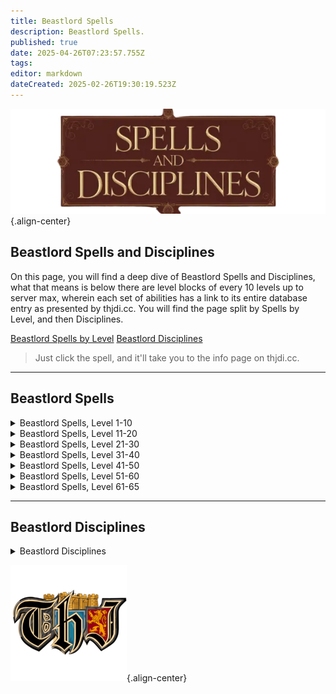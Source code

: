 ```yaml
---
title: Beastlord Spells
description: Beastlord Spells.
published: true
date: 2025-04-26T07:23:57.755Z
tags: 
editor: markdown
dateCreated: 2025-02-26T19:30:19.523Z
---
```


![spellsdisciplines.webp](/classes-and-abilities/spellsdisciplines.webp){.align-center}

## Beastlord Spells and Disciplines


On this page, you will find a deep dive of Beastlord Spells and Disciplines, what that means is below there are level blocks of every 10 levels up to server max, wherein each set of abilities has a link to its entire database entry as presented by thjdi.cc. You will find the page split by Spells by Level, and then Disciplines.

[Beastlord Spells by Level](#Beastlord-spells)
[Beastlord Disciplines](#beastlord-disciplines)

>Just click the spell, and it'll take you to the info page on thjdi.cc.

---

## Beastlord Spells

<details>
	<summary> Beastlord Spells, Level 1-10 </summary>

|Spell Name|Level|
|---|---|
|<a href="https://www.thjdi.cc/spell/16172" target="_blank">Bite of the Asp</a>|1|
|<a href="https://www.thjdi.cc/spell/5011" target="_blank">Salve</a>|1|
|<a href="https://www.thjdi.cc/spell/238" target="_blank">Sense Animals</a>|2|
|<a href="https://www.thjdi.cc/spell/225" target="_blank">Endure Cold</a>|3|
|<a href="https://www.thjdi.cc/spell/213" target="_blank">Cure Disease</a>|4|
|<a href="https://www.thjdi.cc/spell/201" target="_blank">Flash of Light</a>|5|
|<a href="https://www.thjdi.cc/spell/200" target="_blank">Minor Healing</a>|6|
|<a href="https://www.thjdi.cc/spell/267" target="_blank">Inner Fire</a>|7|
|<a href="https://www.thjdi.cc/spell/2612" target="_blank">Spirit of Sharik</a>|8|
|<a href="https://www.thjdi.cc/spell/224" target="_blank">Endure Fire</a>|9|
|<a href="https://www.thjdi.cc/spell/2611" target="_blank">Sharik's Replenishing</a>|9|
|<a href="https://www.thjdi.cc/spell/274" target="_blank">Scale Skin</a>|10|

</details>

<details>
	<summary> Beastlord Spells, Level 11-20 </summary>

|Spell Name|Level|
|---|---|
|<a href="https://www.thjdi.cc/spell/271" target="_blank">Fleeting Fury</a>|11|
|<a href="https://www.thjdi.cc/spell/2619" target="_blank">Yekan's Quickening</a>|11|
|<a href="https://www.thjdi.cc/spell/2068" target="_blank">Blast of Frost</a>|12|
|<a href="https://www.thjdi.cc/spell/203" target="_blank">Cure Poison</a>|13|
|<a href="https://www.thjdi.cc/spell/2635" target="_blank">Spirit of Lightning</a>|13|
|<a href="https://www.thjdi.cc/spell/75" target="_blank">Sicken</a>|14|
|<a href="https://www.thjdi.cc/spell/40" target="_blank">Strengthen</a>|14|
|<a href="https://www.thjdi.cc/spell/2613" target="_blank">Keshuval's Rejuvenation</a>|15|
|<a href="https://www.thjdi.cc/spell/2633" target="_blank">Spirit of Khaliz</a>|15|
|<a href="https://www.thjdi.cc/spell/276" target="_blank">Serpent Sight</a>|16|
|<a href="https://www.thjdi.cc/spell/279" target="_blank">Spirit of Bear</a>|17|
|<a href="https://www.thjdi.cc/spell/211" target="_blank">Summon Drink</a>|17|
|<a href="https://www.thjdi.cc/spell/227" target="_blank">Endure Poison</a>|18|
|<a href="https://www.thjdi.cc/spell/2636" target="_blank">Spirit of the Blizzard</a>|18|
|<a href="https://www.thjdi.cc/spell/277" target="_blank">Tainted Breath</a>|19|
|<a href="https://www.thjdi.cc/spell/3583" target="_blank">Tiny Companion</a>|19|
|<a href="https://www.thjdi.cc/spell/270" target="_blank">Drowsy</a>|20|
|<a href="https://www.thjdi.cc/spell/17" target="_blank">Light Healing</a>|20|

</details>

<details>
	<summary> Beastlord Spells, Level 21-30 </summary>

|Spell Name|Level|
|---|---|
|<a href="https://www.thjdi.cc/spell/2614" target="_blank">Spirit of Keshuval</a>|21|
|<a href="https://www.thjdi.cc/spell/226" target="_blank">Endure Disease</a>|22|
|<a href="https://www.thjdi.cc/spell/345" target="_blank">Shrink</a>|23|
|<a href="https://www.thjdi.cc/spell/278" target="_blank">Spirit of Wolf</a>|24|
|<a href="https://www.thjdi.cc/spell/86" target="_blank">Enduring Breath</a>|25|
|<a href="https://www.thjdi.cc/spell/282" target="_blank">Spirit Strike</a>|26|
|<a href="https://www.thjdi.cc/spell/283" target="_blank">Turtle Skin</a>|26|
|<a href="https://www.thjdi.cc/spell/2615" target="_blank">Herikol's Soothing</a>|27|
|<a href="https://www.thjdi.cc/spell/2637" target="_blank">Spirit of Inferno</a>|28|
|<a href="https://www.thjdi.cc/spell/147" target="_blank">Spirit Strength</a>|28|
|<a href="https://www.thjdi.cc/spell/3690" target="_blank">Bond of the Wild</a>|29|
|<a href="https://www.thjdi.cc/spell/79" target="_blank">Spirit Sight</a>|29|
|<a href="https://www.thjdi.cc/spell/50" target="_blank">Summon Food</a>|29|
|<a href="https://www.thjdi.cc/spell/2616" target="_blank">Spirit of Herikol</a>|30|

</details>

<details>
	<summary> Beastlord Spells, Level 31-40 </summary>

|Spell Name|Level|
|---|---|
|<a href="https://www.thjdi.cc/spell/1285" target="_blank">Summon Companion</a>|31|
|<a href="https://www.thjdi.cc/spell/261" target="_blank">Levitate</a>|32|
|<a href="https://www.thjdi.cc/spell/3568" target="_blank">Ice Spear</a>|33|
|<a href="https://www.thjdi.cc/spell/228" target="_blank">Endure Magic</a>|34|
|<a href="https://www.thjdi.cc/spell/48" target="_blank">Cancel Magic</a>|35|
|<a href="https://www.thjdi.cc/spell/434" target="_blank">Envenomed Breath</a>|35|
|<a href="https://www.thjdi.cc/spell/12" target="_blank">Healing</a>|36|
|<a href="https://www.thjdi.cc/spell/2617" target="_blank">Yekan's Recovery</a>|36|
|<a href="https://www.thjdi.cc/spell/149" target="_blank">Spirit of Ox</a>|37|
|<a href="https://www.thjdi.cc/spell/146" target="_blank">Spirit of Monkey</a>|38|
|<a href="https://www.thjdi.cc/spell/2638" target="_blank">Spirit of the Scorpion</a>|38|
|<a href="https://www.thjdi.cc/spell/4054" target="_blank">Spirit of the Shrew</a>|39|
|<a href="https://www.thjdi.cc/spell/2618" target="_blank">Spirit of Yekan</a>|39|
|<a href="https://www.thjdi.cc/spell/3689" target="_blank">Malaria</a>|40|

</details>

<details>
	<summary> Beastlord Spells, Level 41-50 </summary>

|Spell Name|Level|
|---|---|
|<a href="https://www.thjdi.cc/spell/151" target="_blank">Raging Strength</a>|41|
|<a href="https://www.thjdi.cc/spell/2176" target="_blank">Spiritual Light</a>|41|
|<a href="https://www.thjdi.cc/spell/2178" target="_blank">Spiritual Brawn</a>|42|
|<a href="https://www.thjdi.cc/spell/42" target="_blank">Invisibility</a>|43|
|<a href="https://www.thjdi.cc/spell/162" target="_blank">Listless Power</a>|44|
|<a href="https://www.thjdi.cc/spell/4055" target="_blank">Pack Shrew</a>|44|
|<a href="https://www.thjdi.cc/spell/96" target="_blank">Counteract Disease</a>|45|
|<a href="https://www.thjdi.cc/spell/2621" target="_blank">Spirit of Kashek</a>|46|
|<a href="https://www.thjdi.cc/spell/2639" target="_blank">Spirit of Vermin</a>|46|
|<a href="https://www.thjdi.cc/spell/4079" target="_blank">Ward of Calliav</a>|46|
|<a href="https://www.thjdi.cc/spell/308" target="_blank">Frenzy</a>|47|
|<a href="https://www.thjdi.cc/spell/3569" target="_blank">Frost Shard</a>|47|
|<a href="https://www.thjdi.cc/spell/2625" target="_blank">Omakin's Alacrity</a>|47|
|<a href="https://www.thjdi.cc/spell/649" target="_blank">Protect</a>|48|
|<a href="https://www.thjdi.cc/spell/6874" target="_blank">Spirit Salve</a>|48|
|<a href="https://www.thjdi.cc/spell/2620" target="_blank">Vigor of Zehkes</a>|49|
|<a href="https://www.thjdi.cc/spell/2634" target="_blank">Sha's Lethargy</a>|50|

</details>

<details>
	<summary> Beastlord Spells, Level 51-60 </summary>

|Spell Name|Level|
|---|---|
|<a href="https://www.thjdi.cc/spell/1685" target="_blank">Muzzle of Mardu</a>|51|
|<a href="https://www.thjdi.cc/spell/63" target="_blank">Resist Disease</a>|51|
|<a href="https://www.thjdi.cc/spell/2640" target="_blank">Spirit of Wind</a>|51|
|<a href="https://www.thjdi.cc/spell/46" target="_blank">Ultravision</a>|51|
|<a href="https://www.thjdi.cc/spell/2622" target="_blank">Aid of Khurenz</a>|52|
|<a href="https://www.thjdi.cc/spell/161" target="_blank">Health</a>|52|
|<a href="https://www.thjdi.cc/spell/2177" target="_blank">Spiritual Radiance</a>|52|
|<a href="https://www.thjdi.cc/spell/435" target="_blank">Venom of the Snake</a>|52|
|<a href="https://www.thjdi.cc/spell/152" target="_blank">Deftness</a>|53|
|<a href="https://www.thjdi.cc/spell/2641" target="_blank">Spirit of the Storm</a>|53|
|<a href="https://www.thjdi.cc/spell/167" target="_blank">Talisman of Tnarg</a>|53|
|<a href="https://www.thjdi.cc/spell/153" target="_blank">Furious Strength</a>|54|
|<a href="https://www.thjdi.cc/spell/3570" target="_blank">Ice Shard</a>|54|
|<a href="https://www.thjdi.cc/spell/62" target="_blank">Resist Poison</a>|54|
|<a href="https://www.thjdi.cc/spell/2623" target="_blank">Spirit of Omakin</a>|54|
|<a href="https://www.thjdi.cc/spell/2890" target="_blank">Spirit of Snow</a>|54|
|<a href="https://www.thjdi.cc/spell/145" target="_blank">Chloroplast</a>|55|
|<a href="https://www.thjdi.cc/spell/2624" target="_blank">Sha's Restoration</a>|55|
|<a href="https://www.thjdi.cc/spell/163" target="_blank">Incapacitate</a>|56|
|<a href="https://www.thjdi.cc/spell/431" target="_blank">Shifting Shield</a>|56|
|<a href="https://www.thjdi.cc/spell/2888" target="_blank">Spirit of Flame</a>|56|
|<a href="https://www.thjdi.cc/spell/2626" target="_blank">Spirit of Zehkes</a>|56|
|<a href="https://www.thjdi.cc/spell/157" target="_blank">Dexterity</a>|57|
|<a href="https://www.thjdi.cc/spell/15" target="_blank">Greater Healing</a>|57|
|<a href="https://www.thjdi.cc/spell/158" target="_blank">Stamina</a>|57|
|<a href="https://www.thjdi.cc/spell/4080" target="_blank">Guard of Calliav</a>|58|
|<a href="https://www.thjdi.cc/spell/49" target="_blank">Nullify Magic</a>|58|
|<a href="https://www.thjdi.cc/spell/2627" target="_blank">Spirit of Khurenz</a>|58|
|<a href="https://www.thjdi.cc/spell/168" target="_blank">Talisman of Altuna</a>|58|
|<a href="https://www.thjdi.cc/spell/510" target="_blank">Blizzard Blast</a>|59|
|<a href="https://www.thjdi.cc/spell/1290" target="_blank">Chloroblast</a>|59|
|<a href="https://www.thjdi.cc/spell/2628" target="_blank">Sha's Ferocity</a>|59|
|<a href="https://www.thjdi.cc/spell/2629" target="_blank">Spiritual Purity</a>|59|
|<a href="https://www.thjdi.cc/spell/170" target="_blank">Alacrity</a>|60|
|<a href="https://www.thjdi.cc/spell/2941" target="_blank">Savagery</a>|60|
|<a href="https://www.thjdi.cc/spell/2942" target="_blank">Sha's Advantage</a>|60|
|<a href="https://www.thjdi.cc/spell/2631" target="_blank">Spirit of Khati Sha</a>|60|
|<a href="https://www.thjdi.cc/spell/2630" target="_blank">Spiritual Strength</a>|60|

</details>

<details>
	<summary> Beastlord Spells, Level 61-65 </summary>

|Spell Name|Level|
|---|---|
|<a href="https://www.thjdi.cc/spell/1526" target="_blank">Annul Magic</a>|61|
|<a href="https://www.thjdi.cc/spell/95" target="_blank">Counteract Poison</a>|61|
|<a href="https://www.thjdi.cc/spell/6740" target="_blank">Growl of the Leopard</a>|61|
|<a href="https://www.thjdi.cc/spell/3455" target="_blank">Healing of Sorsha</a>|61|
|<a href="https://www.thjdi.cc/spell/3454" target="_blank">Infusion of Spirit</a>|61|
|<a href="https://www.thjdi.cc/spell/3492" target="_blank">Scorpion Venom</a>|61|
|<a href="https://www.thjdi.cc/spell/1571" target="_blank">Talisman of Shadoo</a>|61|
|<a href="https://www.thjdi.cc/spell/3457" target="_blank">Spirit of Arag</a>|62|
|<a href="https://www.thjdi.cc/spell/3456" target="_blank">Spiritual Vigor</a>|62|
|<a href="https://www.thjdi.cc/spell/1585" target="_blank">Talisman of Kragg</a>|62|
|<a href="https://www.thjdi.cc/spell/98" target="_blank">Abolish Disease</a>|63|
|<a href="https://www.thjdi.cc/spell/3458" target="_blank">Arag's Celerity</a>|63|
|<a href="https://www.thjdi.cc/spell/171" target="_blank">Celerity</a>|63|
|<a href="https://www.thjdi.cc/spell/3493" target="_blank">Frost Spear</a>|63|
|<a href="https://www.thjdi.cc/spell/3459" target="_blank">Spirit of Rellic</a>|63|
|<a href="https://www.thjdi.cc/spell/1570" target="_blank">Talisman of Jasinth</a>|63|
|<a href="https://www.thjdi.cc/spell/4081" target="_blank">Protection of Calliav</a>|64|
|<a href="https://www.thjdi.cc/spell/1568" target="_blank">Regrowth</a>|64|
|<a href="https://www.thjdi.cc/spell/3461" target="_blank">Spirit of Sorsha</a>|64|
|<a href="https://www.thjdi.cc/spell/3460" target="_blank">Spiritual Dominion</a>|64|
|<a href="https://www.thjdi.cc/spell/1575" target="_blank">Acumen</a>|65|
|<a href="https://www.thjdi.cc/spell/4972" target="_blank">Ancient: Frozen Chaos</a>|65|
|<a href="https://www.thjdi.cc/spell/3463" target="_blank">Ferocity</a>|65|
|<a href="https://www.thjdi.cc/spell/32" target="_blank">Plague</a>|65|
|<a href="https://www.thjdi.cc/spell/3462" target="_blank">Sha's Revenge</a>|65|
|<a href="https://www.thjdi.cc/spell/4876" target="_blank">Trushar's Frost</a>|65|
|<a href="https://www.thjdi.cc/spell/4875" target="_blank">Trushar's Mending</a>|65|
|<a href="https://www.thjdi.cc/spell/4874" target="_blank">Turepta Blood</a>|65|
</details>

---

## Beastlord Disciplines

<details>
	<summary> Beastlord Disciplines </summary>

|Discipline Name|Level|
|---|---|
|<a href="https://www.thjdi.cc/spell/4585" target="_blank">Resistant Discipline</a>|51|
|<a href="https://www.thjdi.cc/spell/4587" target="_blank">Fearless Discipline</a>|54|
|<a href="https://www.thjdi.cc/spell/4671" target="_blank">Protective Spirit Discipline</a>|55|
|<a href="https://www.thjdi.cc/spell/4678" target="_blank">Bestial Fury Discipline</a>|60|

</details>

![pagebreak5.webp](/pagebreak5.webp){.align-center}